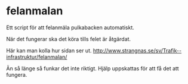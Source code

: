 # felanmalan
Ett script för att felanmäla pulkabacken automatiskt.

När det fungerar ska det köra tills felet är åtgärdat.

Här kan man kolla hur sidan ser ut.
http://www.strangnas.se/sv/Trafik--infrastruktur/felanmalan/

Än så länge så funkar det inte riktigt. Hjälp uppskattas för att få det att fungera.
